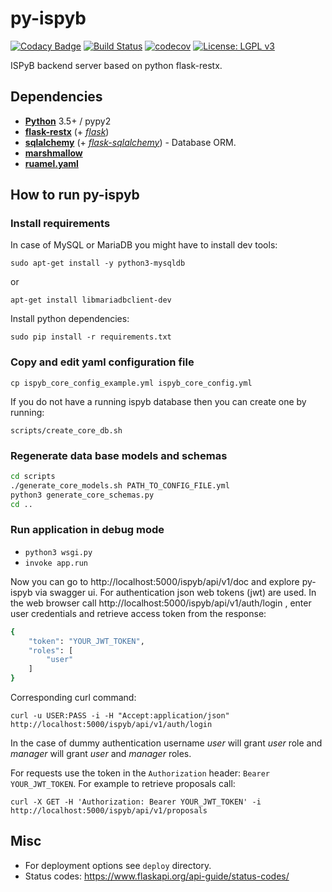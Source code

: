# py-ispyb

[![Codacy Badge](https://api.codacy.com/project/badge/Grade/301f7c319e504a94950e7798bdb8cd31)](https://www.codacy.com/manual/IvarsKarpics/py-ispyb?utm_source=github.com&amp;utm_medium=referral&amp;utm_content=ispyb/py-ispyb&amp;utm_campaign=Badge_Grade)
[![Build Status](https://travis-ci.org/ispyb/py-ispyb.svg?branch=master)](https://travis-ci.org/ispyb/py-ispyb)
[![codecov](https://codecov.io/gh/ispyb/py-ispyb/branch/master/graph/badge.svg)](https://codecov.io/gh/ispyb/py-ispyb)
[![License: LGPL v3](https://img.shields.io/badge/License-LGPL%20v3-blue.svg)](https://www.gnu.org/licenses/lgpl-3.0)


ISPyB backend server based on python flask-restx.


## Dependencies

* [**Python**](https://www.python.org/) 3.5+ / pypy2
* [**flask-restx**](https://github.com/python-restx/flask-restx) (+
  [*flask*](http://flask.pocoo.org/))
* [**sqlalchemy**](http://www.sqlalchemy.org/) (+
  [*flask-sqlalchemy*](http://flask-sqlalchemy.pocoo.org/)) - Database ORM.
* [**marshmallow**](http://marshmallow.rtfd.org/)
* [**ruamel.yaml**](https://pypi.org/project/ruamel.yaml/)


## How to run py-ispyb

### Install requirements

In case of MySQL or MariaDB you might have to install dev tools:

`sudo apt-get install -y python3-mysqldb`

or

`apt-get install libmariadbclient-dev`

Install python dependencies:

`sudo pip install -r requirements.txt`

### Copy and edit yaml configuration file

`cp ispyb_core_config_example.yml ispyb_core_config.yml`

If you do not have a running ispyb database then you can create one by running:

`scripts/create_core_db.sh`

### Regenerate data base models and schemas

```bash
cd scripts
./generate_core_models.sh PATH_TO_CONFIG_FILE.yml
python3 generate_core_schemas.py
cd ..
```

### Run application in debug mode

* `python3 wsgi.py`
* `invoke app.run`

Now you can go to http://localhost:5000/ispyb/api/v1/doc and explore py-ispyb via swagger ui.
For authentication json web tokens (jwt) are used. In the web browser call http://localhost:5000/ispyb/api/v1/auth/login , enter user credentials and retrieve access token from the response:

```bash
{
    "token": "YOUR_JWT_TOKEN",
    "roles": [
        "user"
    ]
}
```

Corresponding curl command:

`curl -u USER:PASS -i -H "Accept:application/json" http://localhost:5000/ispyb/api/v1/auth/login`

In the case of dummy authentication username _user_ will grant _user_ role and _manager_ will grant _user_ and _manager_ roles. 

For requests use the token in the `Authorization` header: `Bearer YOUR_JWT_TOKEN`. For example to retrieve proposals call:

`curl -X GET -H 'Authorization: Bearer YOUR_JWT_TOKEN' -i http://localhost:5000/ispyb/api/v1/proposals`

## Misc

* For deployment options see `deploy` directory.
* Status codes: https://www.flaskapi.org/api-guide/status-codes/

